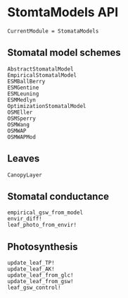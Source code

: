 # StomtaModels API
```@meta
CurrentModule = StomataModels
```

## Stomatal model schemes
```@docs
AbstractStomatalModel
EmpiricalStomatalModel
ESMBallBerry
ESMGentine
ESMLeuning
ESMMedlyn
OptimizationStomatalModel
OSMEller
OSMSperry
OSMWang
OSMWAP
OSMWAPMod
```

## Leaves
```@docs
CanopyLayer
```

## Stomatal conductance
```@docs
empirical_gsw_from_model
envir_diff!
leaf_photo_from_envir!
```

## Photosynthesis
```@docs
update_leaf_TP!
update_leaf_AK!
update_leaf_from_glc!
update_leaf_from_gsw!
leaf_gsw_control!
```

